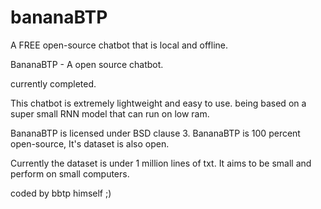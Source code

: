 # bananaBTP
 A FREE open-source chatbot that is local and offline. 

 BananaBTP - A open source chatbot.

 currently completed. 

This chatbot is extremely lightweight and easy to use. being based on a super small RNN model that can run on low ram.

BananaBTP is licensed under BSD clause 3.
BananaBTP is 100 percent open-source, It's dataset is also open.

Currently the dataset is under 1 million lines of txt. It aims to be small and perform on small computers.

coded by bbtp himself ;)
